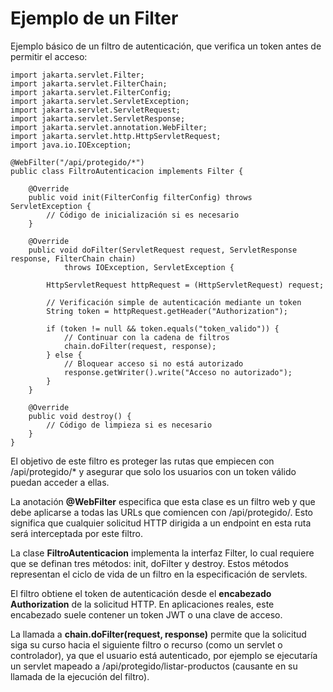 # Ejemplo de un Filter

Ejemplo básico de un filtro de autenticación, que verifica un token antes de permitir el acceso:

```
import jakarta.servlet.Filter;
import jakarta.servlet.FilterChain;
import jakarta.servlet.FilterConfig;
import jakarta.servlet.ServletException;
import jakarta.servlet.ServletRequest;
import jakarta.servlet.ServletResponse;
import jakarta.servlet.annotation.WebFilter;
import jakarta.servlet.http.HttpServletRequest;
import java.io.IOException;

@WebFilter("/api/protegido/*")
public class FiltroAutenticacion implements Filter {

    @Override
    public void init(FilterConfig filterConfig) throws ServletException {
        // Código de inicialización si es necesario
    }

    @Override
    public void doFilter(ServletRequest request, ServletResponse response, FilterChain chain) 
            throws IOException, ServletException {

        HttpServletRequest httpRequest = (HttpServletRequest) request;
        
        // Verificación simple de autenticación mediante un token
        String token = httpRequest.getHeader("Authorization");

        if (token != null && token.equals("token_valido")) {
            // Continuar con la cadena de filtros
            chain.doFilter(request, response);
        } else {
            // Bloquear acceso si no está autorizado
            response.getWriter().write("Acceso no autorizado");
        }
    }

    @Override
    public void destroy() {
        // Código de limpieza si es necesario
    }
}

```

El objetivo de este filtro es proteger las rutas que empiecen con /api/protegido/* y asegurar que solo los usuarios con un token válido puedan acceder a ellas.

La anotación **@WebFilter** especifica que esta clase es un filtro web y que debe aplicarse a todas las URLs que comiencen con /api/protegido/. Esto significa que cualquier solicitud HTTP dirigida a un endpoint en esta ruta será interceptada por este filtro.

La clase **FiltroAutenticacion** implementa la interfaz Filter, lo cual requiere que se definan tres métodos: init, doFilter y destroy. Estos métodos representan el ciclo de vida de un filtro en la especificación de servlets.

El filtro obtiene el token de autenticación desde el **encabezado Authorization** de la solicitud HTTP. En aplicaciones reales, este encabezado suele contener un token JWT o una clave de acceso.

La llamada a **chain.doFilter(request, response)** permite que la solicitud siga su curso hacia el siguiente filtro o recurso (como un servlet o controlador), ya que el usuario está autenticado, por ejemplo se ejecutaría un servlet mapeado a /api/protegido/listar-productos (causante en su llamada de la ejecución del filtro).
